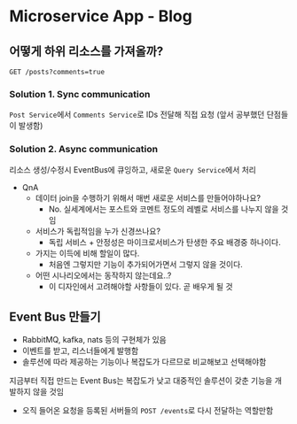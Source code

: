 # Microservice App - Blog

## 어떻게 하위 리소스를 가져올까?

`GET /posts?comments=true`

### Solution 1. Sync communication

`Post Service`에서 `Comments Service`로 IDs 전달해 직접 요청 (앞서 공부했던 단점들이 발생함)

### Solution 2. Async communication

리소스 생성/수정시 EventBus에 큐잉하고, 새로운 `Query Service`에서 처리

- QnA
  - 데이터 join을 수행하기 위해서 매번 새로운 서비스를 만들어야하나요?
    - No. 실세계에서는 포스트와 코멘트 정도의 레벨로 서비스를 나누지 않을 것임
  - 서비스가 독립적임을 누가 신경쓰나요?
    - 독립 서비스 + 안정성은 마이크로서비스가 탄생한 주요 배경중 하나이다.
  - 가지는 이득에 비해 할일이 많다.
    - 처음엔 그렇지만 기능이 추가되어가면서 그렇지 않을 것이다.
  - 어떤 시나리오에서는 동작하지 않는데요..?
    - 이 디자인에서 고려해야할 사항들이 있다. 곧 배우게 될 것

## Event Bus 만들기

- RabbitMQ, kafka, nats 등의 구현체가 있음
- 이벤트를 받고, 리스너들에게 발행함
- 솔루션에 따라 제공하는 기능이나 복잡도가 다르므로 비교해보고 선택해야함

지금부터 직접 만드는 Event Bus는 복잡도가 낮고 대중적인 솔루션이 갖춘 기능을 개발하지 않을 것임

- 오직 들어온 요청을 등록된 서버들의 `POST /events`로 다시 전달하는 역할만함
